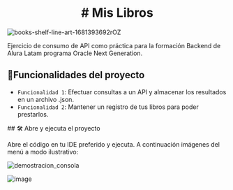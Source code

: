 <h1 align="center"> # Mis Libros </h1>

![books-shelf-line-art-1681393692rOZ](https://github.com/tromenArarat/cargaBiblio/assets/3432106/8b80d573-ab3e-4e2d-9557-cd852c3e6555)



Ejercicio de consumo de API como práctica para la formación Backend de Alura Latam programa Oracle Next Generation.

## :hammer:Funcionalidades del proyecto

- `Funcionalidad 1`: Efectuar consultas a un API y almacenar los resultados en un archivo .json.
- `Funcionalidad 2`: Mantener un registro de tus libros para poder prestarlos.

\## 🛠️ Abre y ejecuta el proyecto

Abre el código en tu IDE preferido y ejecuta.
A continuación imágenes del menú a modo ilustrativo:

![demostracion_consola](https://github.com/tromenArarat/cargaBiblio/assets/3432106/097573a9-1cc9-4100-9c19-c20f1f6a9c39)

![image](https://github.com/tromenArarat/cargaBiblio/assets/3432106/3fa82b6c-beb1-4ae6-9581-ba0324d3f54b)
